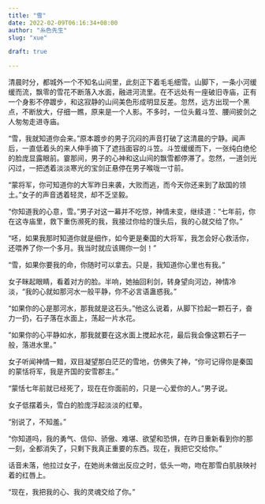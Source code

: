 ```yaml
---
title: "雪"
date: 2022-02-09T06:16:34+08:00
author: "糸色先生"
slug: "xue"

draft: true

---
```


清晨时分，都城外一个不知名山间里，此刻正下着毛毛细雪。山脚下，一条小河缓缓而流，飘零的雪花不断落入水面，融进河流里。在不远处有一座破旧寺庙，正有一个身影不停踱步，和这寂静的山间美色形成明显反差。忽然，远方出现一个黑点，不断放大，仔细一瞧，原来是一个人影。不多时，一位头戴斗笠、腰间披剑之人匆匆走进寺庙。

“雪，我就知道你会来。”原本踱步的男子沉闷的声音打破了这清晨的宁静。闻声后，一直低着头的来人伸手摘下了遮挡面容的斗笠。斗笠缓缓而下，一张纯白绝伦的脸庞显露眼前。霎那间，男子的心神和这山间的飘雪都停滞了。忽然，一道剑光闪过，一把透着淡淡寒光的宝剑正悬停在男子喉咙一寸前。

“蒙将军，你可知道你的大军昨日来袭，大败而逃，而今天你还来到了敌国的领土。”女子的声音透着轻灵，却不乏坚毅。

“你知道我的心意，雪。”男子对这一幕并不吃惊，神情未变，继续道：“七年前，你在这寺庙里，救下重伤濒死的我，我接过你给的馒头后，我的心就交给了你。”

“呸，如果我那时知道你就是细作，如今更是秦国的大将军，我怎会好心救活你，还喂养了你一个多月。我当时就应该赐你一剑！”

“雪，如果你要我的命，你随时可以拿去。只是，我知道你心里也有我。”

女子眯起眼睛，看着对方的脸。半响，她抽回利剑，转身望向河边，神情冷淡，“我的心就如那河水一般平静，你不必言语蛊惑我。”

“如果你的心是那河水，那我就是这石头。”他这么说着，从脚下捡起一颗石子，奋力一扔，石子落在水面上，荡起一片水花。

”如果你的心平静如水，那我就要在这水面上搅起水花，最后我会像这颗石子一般，落进水里。”

女子听闻神情一黯，双目凝望那白茫茫的雪地，仿佛失了神，“你可记得你是秦国的蒙恬将军，我是齐国的安雪郡主。”

“蒙恬七年前就已经死了，现在在你面前的，只是一心爱你的人。”男子说。

女子低摆着头，雪白的脸庞浮起淡淡的红晕。

“别说了，不知羞。”

“你知道吗，我的勇气、信仰、骄傲、难堪、欲望和恐惧，在昨日重新看到你的那一刻，全都消失了，只剩下我真正重要的东西。现在，我把它交给你。”

话音未落，他拉过女子，在她尚未做出反应之时，低头一吻，吻在那雪白肌肤映衬着的红唇上。

“现在，我把我的心、我的灵魂交给了你。”